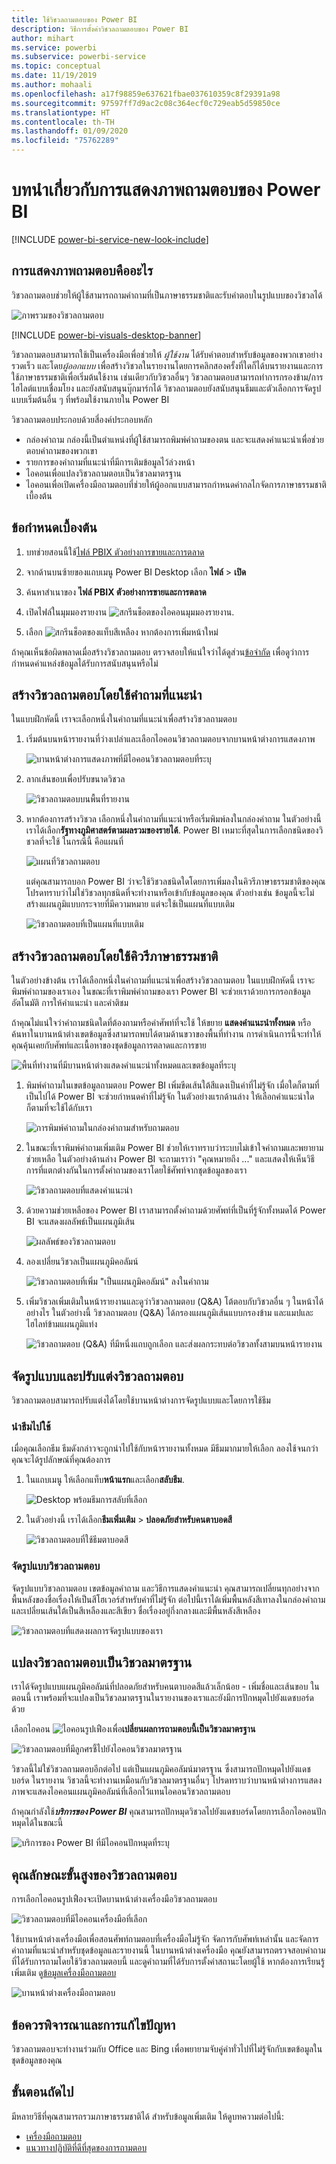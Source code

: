 ```yaml
---
title: ใช้วิชวลถามตอบของ Power BI
description: วิธีการตั้งค่าวิชวลถามตอบของ Power BI
author: mihart
ms.service: powerbi
ms.subservice: powerbi-service
ms.topic: conceptual
ms.date: 11/19/2019
ms.author: mohaali
ms.openlocfilehash: a17f98859e637621fbae037610359c8f29391a98
ms.sourcegitcommit: 97597ff7d9ac2c08c364ecf0c729eab5d59850ce
ms.translationtype: HT
ms.contentlocale: th-TH
ms.lasthandoff: 01/09/2020
ms.locfileid: "75762289"
---
```

# <a name="introduction-to-power-bi-qa-visualizations"></a>บทนำเกี่ยวกับการแสดงภาพถามตอบของ Power BI

[!INCLUDE [power-bi-service-new-look-include](../includes/power-bi-service-new-look-include.md)]

## <a name="what-are-qa-visualizations"></a>การแสดงภาพถามตอบคืออะไร

วิชวลถามตอบช่วยให้ผู้ใช้สามารถถามคำถามที่เป็นภาษาธรรมชาติและรับคำตอบในรูปแบบของวิชวลได้ 

![ภาพรวมของวิชวลถามตอบ](../natural-language/media/qna-visual-walkthrough.gif)

[!INCLUDE [power-bi-visuals-desktop-banner](../includes/power-bi-visuals-desktop-banner.md)]

วิชวลถามตอบสามารถใช้เป็นเครื่องมือเพื่อช่วยให้ *ผู้ใช้งาน* ได้รับคำตอบสำหรับข้อมูลของพวกเขาอย่างรวดเร็ว และโดย*ผู้ออกแบบ* เพื่อสร้างวิชวลในรายงานโดยการคลิกสองครั้งที่ใดก็ได้บนรายงานและการใช้ภาษาธรรมชาติเพื่อเริ่มต้นใช้งาน เช่นเดียวกับวิชวลอื่นๆ วิชวลถามตอบสามารถทำการกรองข้าม/การไฮไลต์แบบเชื่อมโยง และยังสนับสนุนบุ๊กมาร์กได้ วิชวลถามตอบยังสนับสนุนธีมและตัวเลือกการจัดรูปแบบเริ่มต้นอื่น ๆ ที่พร้อมใช้งานภายใน Power BI

วิชวลถามตอบประกอบด้วยสี่องค์ประกอบหลัก

- กล่องคำถาม กล่องนี้เป็นตำแหน่งที่ผู้ใช้สามารถพิมพ์คำถามของตน และจะแสดงคำแนะนำเพื่อช่วยตอบคำถามของพวกเขา
- รายการของคำถามที่แนะนำที่มีการเติมข้อมูลไว้ล่วงหน้า
- ไอคอนเพื่อแปลงวิชวลถามตอบเป็นวิชวลมาตรฐาน 
- ไอคอนเพื่อเปิดเครื่องมือถามตอบที่ช่วยให้ผู้ออกแบบสามารถกำหนดค่ากลไกจัดการภาษาธรรมชาติเบื้องต้น

## <a name="prerequisites"></a>ข้อกำหนดเบื้องต้น

1. บทช่วยสอนนี้ใช้[ไฟล์ PBIX ตัวอย่างการขายและการตลาด](https://download.microsoft.com/download/9/7/6/9767913A-29DB-40CF-8944-9AC2BC940C53/Sales%20and%20Marketing%20Sample%20PBIX.pbix) 

1. จากด้านบนซ้ายของแถบเมนู Power BI Desktop เลือก **ไฟล์** > **เปิด**
   
2. ค้นหาสำเนาของ **ไฟล์ PBIX ตัวอย่างการขายและการตลาด**

1. เปิดไฟล์ในมุมมองรายงาน ![สกรีนช็อตของไอคอนมุมมองรายงาน](media/power-bi-visualization-kpi/power-bi-report-view.png).

1. เลือก ![สกรีนช็อตของแท็บสีเหลือง](media/power-bi-visualization-kpi/power-bi-yellow-tab.png) หากต้องการเพิ่มหน้าใหม่


ถ้าคุณเห็นข้อผิดพลาดเมื่อสร้างวิชวลถามตอบ ตรวจสอบให้แน่ใจว่าได้ดูส่วน[ข้อจำกัด](../natural-language/q-and-a-limitations.md) เพื่อดูว่าการกำหนดค่าแหล่งข้อมูลได้รับการสนับสนุนหรือไม่

## <a name="create-a-qa-visual-using-a-suggested-question"></a>สร้างวิชวลถามตอบโดยใช้คำถามที่แนะนำ
ในแบบฝึกหัดนี้ เราจะเลือกหนึ่งในคำถามที่แนะนำเพื่อสร้างวิชวลถามตอบ 

1. เริ่มต้นบนหน้ารายงานที่ว่างเปล่าและเลือกไอคอนวิชวลถามตอบจากบานหน้าต่างการแสดงภาพ

    ![บานหน้าต่างการแสดงภาพที่มีไอคอนวิชวลถามตอบที่ระบุ](media/power-bi-visualization-q-and-a/power-bi-icon.png)

2. ลากเส้นขอบเพื่อปรับขนาดวิชวล

    ![วิชวลถามตอบบนพื้นที่รายงาน](media/power-bi-visualization-q-and-a/power-bi-qna.png)

3. หากต้องการสร้างวิชวล เลือกหนึ่งในคำถามที่แนะนำหรือเริ่มพิมพ์ลงในกล่องคำถาม ในตัวอย่างนี้ เราได้เลือก**รัฐทางภูมิศาสตร์ตามผลรวมของรายได้**. Power BI เหมาะที่สุดในการเลือกชนิดของวิชวลที่จะใช้ ในกรณีนี้ คือแผนที่

    ![แผนที่วิชวลถามตอบ](media/power-bi-visualization-q-and-a/power-bi-map.png)

    แต่คุณสามารถบอก Power BI ว่าจะใช้วิชวลชนิดใดโดยการเพิ่มลงในคิวรีภาษาธรรมชาติของคุณ โปรดทราบว่าไม่ใช่วิชวลทุกชนิดที่จะทำงานหรือเข้ากับข้อมูลของคุณ ตัวอย่างเช่น ข้อมูลนี้จะไม่สร้างแผนภูมิแบบกระจายที่มีความหมาย แต่จะใช้เป็นแผนที่แบบเติม

    ![วิชวลถามตอบที่เป็นแผนที่แบบเติม](media/power-bi-visualization-q-and-a/power-bi-specify-map.png)

## <a name="create-a-qa-visual-using-a-natural-language-query"></a>สร้างวิชวลถามตอบโดยใช้คิวรีภาษาธรรมชาติ
ในตัวอย่างข้างต้น เราได้เลือกหนึ่งในคำถามที่แนะนำเพื่อสร้างวิชวลถามตอบ  ในแบบฝึกหัดนี้ เราจะพิมพ์คำถามของเราเอง ในขณะที่เราพิมพ์คำถามของเรา Power BI จะช่วยเราด้วยการกรอกข้อมูลอัตโนมัติ การให้คำแนะนำ และคำติชม

ถ้าคุณไม่แน่ใจว่าคำถามชนิดใดที่ต้องถามหรือคำศัพท์ที่จะใช้ ให้ขยาย **แสดงคำแนะนำทั้งหมด** หรือค้นหาในบานหน้าต่างเขตข้อมูลซึ่งสามารถพบได้ตามด้านขวาของพื้นที่ทำงาน การดำเนินการนี้จะทำให้คุณคุ้นเคยกับศัพท์และเนื้อหาของชุดข้อมูลการตลาดและการขาย

![พื้นที่ทำงานที่มีบานหน้าต่างแสดงคำแนะนำทั้งหมดและเขตข้อมูลที่ระบุ](media/power-bi-visualization-q-and-a/power-bi-terminology.png)


1. พิมพ์คำถามในเขตข้อมูลถามตอบ Power BI เพิ่มขีดเส้นใต้สีแดงเป็นคำที่ไม่รู้จัก เมื่อใดก็ตามที่เป็นไปได้ Power BI จะช่วยกำหนดคำที่ไม่รู้จัก  ในตัวอย่างแรกด้านล่าง ให้เลือกคำแนะนำใดก็ตามที่จะใช้ได้กับเรา  

    ![การพิมพ์คำถามในกล่องคำถามสำหรับถามตอบ](media/power-bi-visualization-q-and-a/power-bi-red-suggest.png)

2. ในขณะที่เราพิมพ์คำถามเพิ่มเติม Power BI ช่วยให้เราทราบว่าระบบไม่เข้าใจคำถามและพยายามช่วยเหลือ ในตัวอย่างด้านล่าง Power BI จะถามเราว่า "คุณหมายถึง ..." และแสดงให้เห็นวิธีการที่แตกต่างกันในการตั้งคำถามของเราโดยใช้ศัพท์จากชุดข้อมูลของเรา 

    ![วิชวลถามตอบที่แสดงคำแนะนำ](media/power-bi-visualization-q-and-a/power-bi-define.png)

5. ด้วยความช่วยเหลือของ Power BI เราสามารถตั้งคำถามด้วยศัพท์ที่เป็นที่รู้จักทั้งหมดได้ Power BI จะแสดงผลลัพธ์เป็นแผนภูมิเส้น 

    ![ผลลัพธ์ของวิชวลถามตอบ](media/power-bi-visualization-q-and-a/power-bi-type.png)


6. ลองเปลี่ยนวิชวลเป็นแผนภูมิคอลัมน์ 

    ![วิชวลถามตอบที่เพิ่ม "เป็นแผนภูมิคอลัมน์" ลงในคำถาม](media/power-bi-visualization-q-and-a/power-bi-specify-visual.png)

7.  เพิ่มวิชวลเพิ่มเติมในหน้ารายงานและดูว่าวิชวลถามตอบ (Q&A) โต้ตอบกับวิชวลอื่น ๆ ในหน้าได้อย่างไร ในตัวอย่างนี้ วิชวลถามตอบ (Q&A) ได้กรองแผนภูมิเส้นแบบกรองข้าม และแมปและไฮไลท์ข้ามแผนภูมิแท่ง

    ![วิชวลถามตอบ (Q&A) ที่มีหนึ่งแถบถูกเลือก และส่งผลกระทบต่อวิชวลทั้งสามบนหน้ารายงาน](media/power-bi-visualization-q-and-a/power-bi-filters.png)

## <a name="format-and-customize-the-qa-visual"></a>จัดรูปแบบและปรับแต่งวิชวลถามตอบ
วิชวลถามตอบสามารถปรับแต่งได้โดยใช้บานหน้าต่างการจัดรูปแบบและโดยการใช้ธีม 

### <a name="apply-a-theme"></a>นำธีมไปใช้
เมื่อคุณเลือกธีม ธีมดังกล่าวจะถูกนำไปใช้กับหน้ารายงานทั้งหมด มีธีมมากมายให้เลือก ลองใช้จนกว่าคุณจะได้รูปลักษณ์ที่คุณต้องการ 

1. ในแถบเมนู ให้เลือกแท็บ**หน้าแรก**และเลือก**สลับธีม**. 

    ![Desktop พร้อมธีมการสลับที่เลือก](media/power-bi-visualization-q-and-a/power-bi-themes.png)

    
    
2. ในตัวอย่างนี้ เราได้เลือก**ธีมเพิ่มเติม** > **ปลอดภัยสำหรับคนตาบอดสี**

    ![วิชวลถามตอบที่ใช้ธีมตาบอดสี](media/power-bi-visualization-q-and-a/power-bi-color-blind.png)

### <a name="format-the-qa-visual"></a>จัดรูปแบบวิชวลถามตอบ
จัดรูปแบบวิชวลถามตอบ เขตข้อมูลคำถาม และวิธีการแสดงคำแนะนำ คุณสามารถเปลี่ยนทุกอย่างจากพื้นหลังของชื่อเรื่องให้เป็นสีโฮเวอร์สำหรับคำที่ไม่รู้จัก ต่อไปนี้เราได้เพิ่มพื้นหลังสีเทาลงในกล่องคำถามและเปลี่ยนเส้นใต้เป็นสีเหลืองและสีเขียว ชื่อเรื่องอยู่กึ่งกลางและมีพื้นหลังสีเหลือง 

![วิชวลถามตอบที่แสดงผลการจัดรูปแบบของเรา](media/power-bi-visualization-q-and-a/power-bi-q-and-a-format.png)

## <a name="convert-your-qa-visual-into-a-standard-visual"></a>แปลงวิชวลถามตอบเป็นวิชวลมาตรฐาน
เราได้จัดรูปแบบแผนภูมิคอลัมน์ที่ปลอดภัยสำหรับคนตาบอดสีแล้วเล็กน้อย - เพิ่มชื่อและเส้นขอบ ในตอนนี้ เราพร้อมที่จะแปลงเป็นวิชวลมาตรฐานในรายงานของเราและยังมีการปักหมุดไปยังแดชบอร์ดด้วย

เลือกไอคอน ![ไอคอนรูปเฟือง](media/power-bi-visualization-q-and-a/power-bi-convert-icon.png)เพื่อ**เปลี่ยนผลการถามตอบนี้เป็นวิชวลมาตรฐาน**

![วิชวลถามตอบที่มีลูกศรชี้ไปยังไอคอนวิชวลมาตรฐาน](media/power-bi-visualization-q-and-a/power-bi-visual-convert.png)

วิชวลนี้ไม่ใช่วิชวลถามตอบอีกต่อไป แต่เป็นแผนภูมิคอลัมน์มาตรฐาน ซึ่งสามารถปักหมุดไปยังแดชบอร์ด ในรายงาน วิชวลนี้จะทำงานเหมือนกับวิชวลมาตรฐานอื่นๆ โปรดทราบว่าบานหน้าต่างการแสดงภาพจะแสดงไอคอนแผนภูมิคอลัมน์ที่เลือกไว้แทนไอคอนวิชวลถามตอบ

ถ้าคุณกำลังใช้***บริการของ Power BI*** คุณสามารถปักหมุดวิชวลไปยังแดชบอร์ดโดยการเลือกไอคอนปักหมุดได้ในขณะนี้ 


![บริการของ Power BI ที่มีไอคอนปักหมุดที่ระบุ](media/power-bi-visualization-q-and-a/power-bi-pin.png)


## <a name="advanced-features-of-the-qa-visual"></a>คุณลักษณะขั้นสูงของวิชวลถามตอบ
การเลือกไอคอนรูปเฟืองจะเปิดบานหน้าต่างเครื่องมือวิชวลถามตอบ 

![วิชวลถามตอบที่มีไอคอนเครื่องมือที่เลือก](media/power-bi-visualization-q-and-a/power-bi-q-and-a-tooling.png)

ใช้บานหน้าต่างเครื่องมือเพื่อสอนศัพท์ถามตอบที่เครื่องมือไม่รู้จัก จัดการกับศัพท์เหล่านั้น และจัดการคำถามที่แนะนำสำหรับชุดข้อมูลและรายงานนี้ ในบานหน้าต่างเครื่องมือ คุณยังสามารถตรวจสอบคำถามที่ได้รับการถามโดยใช้วิชวลถามตอบนี้ และดูคำถามที่ได้รับการตั้งค่าสถานะโดยผู้ใช้ หากต้องการเรียนรู้เพิ่มเติม ดู[ข้อมูลเครื่องมือถามตอบ](../natural-language/q-and-a-tooling-intro.md)

![บานหน้าต่างเครื่องมือถามตอบ](media/power-bi-visualization-q-and-a/power-bi-q-and-a-tooling-pane.png)

## <a name="considerations-and-troubleshooting"></a>ข้อควรพิจารณาและการแก้ไขปัญหา
วิชวลถามตอบจะทำงานร่วมกับ Office และ Bing เพื่อพยายามจับคู่คำทั่วไปที่ไม่รู้จักกับเขตข้อมูลในชุดข้อมูลของคุณ  

## <a name="next-steps"></a>ขั้นตอนถัดไป

มีหลายวิธีที่คุณสามารถรวมภาษาธรรมชาติได้ สำหรับข้อมูลเพิ่มเติม ให้ดูบทความต่อไปนี้:

* [เครื่องมือถามตอบ](../natural-language/q-and-a-tooling-intro.md)
* [แนวทางปฏิบัติที่ดีที่สุดของการถามตอบ](../natural-language/q-and-a-best-practices.md)
